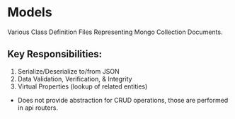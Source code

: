# Models
Various Class Definition Files Representing Mongo Collection Documents.

## Key Responsibilities:
1. Serialize/Deserialize to/from JSON
2. Data Validation, Verification, & Integrity
3. Virtual Properties (lookup of related entities)

* Does not provide abstraction for CRUD operations, those are performed in api routers.